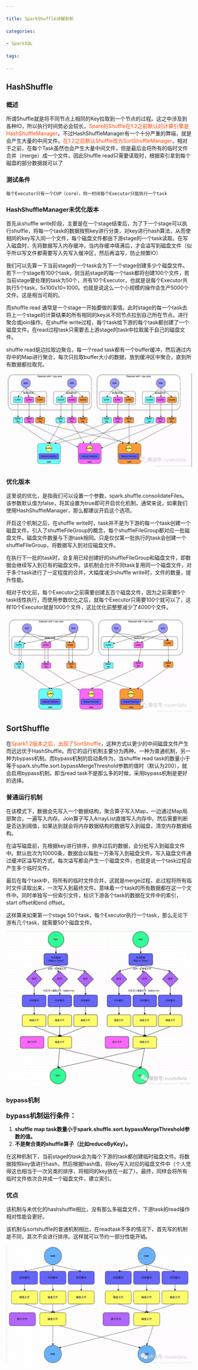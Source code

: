 ```yaml
---

title: SparkShuffle详解剖析

categories:

- SparkSQL

tags:

---
```

## HashShuffle

### 概述

所谓Shuffle就是将不同节点上相同的Key拉取到一个节点的过程。这之中涉及到各种IO，所以执行时间势必会较长，<font color=#FF4500>Spark的Shuffle在1.2之前默认的计算引擎是HashShuffleManager</font>，不过HashShuffleManager有一个十分严重的弊端，就是会产生大量的中间文件。<font color=#FF4500>在1.2之后默认Shuffle改为SortShuffleManager</font>，相对于之前，在每个Task虽然也会产生大量中间文件，但是最后会将所有的临时文件合并（merge）成一个文件。因此Shuffle read只需要读取时，根据索引拿到每个磁盘的部分数据就可以了
<!--more--> 
### 测试条件

`每个Executor只有一个CUP（core），同一时间每个Executor只能执行一个task`

### HashShuffleManager未优化版本

首先从shuffle write阶段，主要是在一个stage结束后，为了下一个stage可以执行shuffle，将每一个task的数据按照key进行分类，对key进行hash算法，从而使相同的key写入同一个文件，每个磁盘文件都由下游stage的一个task读取。在写入磁盘时，先将数据写入内存缓冲，当内存缓冲填满后，才会溢写到磁盘文件（似乎所以写文件都需要写入先写入缓冲区，然后再溢写，防止频繁IO）

我们可以先算一下当前stage的一个task会为下一个stage创建多少个磁盘文件。若下一个stage有100个task，则当前stage的每一个task都将创建100个文件，若当前stage要处理的task为50个，共有10个Executor，也就是说每个Executor共执行5个task，5x100x10=1000。也就是说这么一个小规模的操作会生产5000个文件。这是相当可观的。

而shuffle read 通常是一个stage一开始要做的事情。此时stage的每一个task去将上一个stage的计算结果的所有相同的key从不同节点拉到自己所在节点。进行聚合或join操作。在shuffle write过程，每个task给下游的每个task都创建了一个磁盘文件。在read过程task只需要去上游stage的task中拉取属于自己的磁盘文件。

shuffle read是边拉取边聚合。每一个read task都有一个buffer缓冲，然后通过内存中的Map进行聚合，每次只拉取buffer大小的数据，放到缓冲区中聚合，直到所有数据都拉取完。

![HashShuffleManager未优化版本](assets/blogImg/2019-03-06-1.png)

### 优化版本

这里说的优化，是指我们可以设置一个参数，spark.shuffle.consolidateFiles。该参数默认值为false，将其设置为true即可开启优化机制。通常来说，如果我们使用HashShuffleManager，那么都建议开启这个选项。

开启这个机制之后，在shuffle write时，task并不是为下游的每一个task创建一个磁盘文件。引入了shuffleFileGroup的概念，每个shuffleFileGroup都对应一批磁盘文件。磁盘文件数量与下游task相同。只是仅仅第一批执行的task会创建一个shuffleFIleGroup，将数据写入到对应磁盘文件。

在执行下一批的task时，会复用已经创建好的shuffleFIleGroup和磁盘文件，即数据会继续写入到已有的磁盘文件。该机制会允许不同task复用同一个磁盘文件，对于多个task进行了一定程度的合并，大幅度减少shuffle write时，文件的数量，提升性能。

相对于优化前，每个Executor之前需要创建五百个磁盘文件，因为之前需要5个task线性执行，而使用参数优化之后，就每个Executor只需要100个就可以了，这样10个Executor就是1000个文件，这比优化前整整减少了4000个文件。

![优化版本](assets/blogImg/2019-03-06-2.png)

## SortShuffle

在<font color=#FF4500>Spark1.2版本之后，出现了SortShuffle</font>，这种方式以更少的中间磁盘文件产生而远远优于HashShuffle。而它的运行机制主要分为两种。一种为普通机制，另一种为bypass机制。而bypass机制的启动条件为，当shuffle read task的数量小于等于spark.shuffle.sort.bypassMergeThreshold参数的值时（默认为200），就会启用bypass机制。即当read task不是那么多的时候，采用bypass机制是更好的选择。

### 普通运行机制

在该模式下，数据会先写入一个数据结构，聚合算子写入Map，一边通过Map局部聚合，一遍写入内存。Join算子写入ArrayList直接写入内存中。然后需要判断是否达到阈值，如果达到就会将内存数据结构的数据写入到磁盘，清空内存数据结构。

在溢写磁盘前，先根据key进行排序，排序过后的数据，会分批写入到磁盘文件中。默认批次为10000条，数据会以每批一万条写入到磁盘文件。写入磁盘文件通过缓冲区溢写的方式，每次溢写都会产生一个磁盘文件，也就是说一个task过程会产生多个临时文件。

最后在每个task中，将所有的临时文件合并，这就是merge过程，此过程将所有临时文件读取出来，一次写入到最终文件。意味着一个task的所有数据都在这一个文件中。同时单独写一份索引文件，标识下游各个task的数据在文件中的索引，start offset和end offset。

这样算来如果第一个stage 50个task，每个Executor执行一个task，那么无论下游有几个task，就需要50个磁盘文件。

![普通运行机制](assets/blogImg/2019-03-06-3.png)

### bypass机制

<font size=4><b>bypass机制运行条件：</b></font>

1. **shuffle map task数量小于spark.shuffle.sort.bypassMergeThreshold参数的值。**
2. **不是聚合类的shuffle算子（比如reduceByKey）。**

在这种机制下，当前stage的task会为每个下游的task都创建临时磁盘文件。将数据按照key值进行hash，然后根据hash值，将key写入对应的磁盘文件中（个人觉得这也相当于一次另类的排序，将相同的key放在一起了）。最终，同样会将所有临时文件依次合并成一个磁盘文件，建立索引。

### 优点

该机制与未优化的hashshuffle相比，没有那么多磁盘文件，下游task的read操作相对性能会更好。

该机制与sortshuffle的普通机制相比，在readtask不多的情况下，首先写的机制是不同，其次不会进行排序。这样就可以节约一部分性能开销。 

![优点](assets/blogImg/2019-03-06-4.png)
<font color=#FF4500 >
</font>